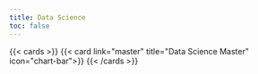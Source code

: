 ```yaml
---
title: Data Science
toc: false
---
```


{{< cards >}}
{{< card link="master" title="Data Science Master" icon="chart-bar">}}
{{< /cards >}}

